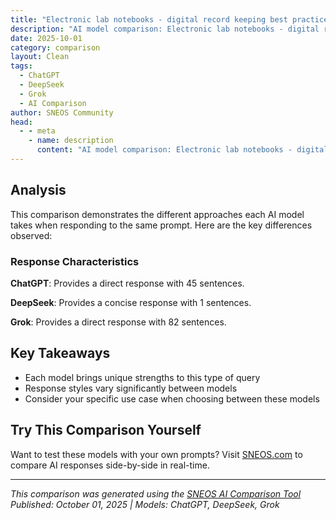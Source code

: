 ```yaml
---
title: "Electronic lab notebooks - digital record keeping best practices"
description: "AI model comparison: Electronic lab notebooks - digital record keeping best practices..."
date: 2025-10-01
category: comparison
layout: Clean
tags:
  - ChatGPT
  - DeepSeek
  - Grok
  - AI Comparison
author: SNEOS Community
head:
  - - meta
    - name: description
      content: "AI model comparison: Electronic lab notebooks - digital record keeping best practices..."
---
```


<ChatComparison
  title="Electronic lab notebooks - digital record keeping best practices"
  prompt="Electronic lab notebooks - digital record keeping best practices"
  :responses='{
    "ChatGPT": "Certainly! Here are some best practices for digital record keeping using Electronic Lab Notebooks (ELNs):\n\n### Electronic Lab Notebooks (ELNs) - Digital Record Keeping Best Practices\n\n1. **Choose the Right ELN Platform**\n   - Ensure the ELN meets regulatory standards relevant to your field (e.g., FDA 21 CFR Part 11 compliance).\n   - Select a platform that supports your type of research/data (e.g., chemistry, biology, engineering).\n   - Consider usability, collaboration features, integration with instruments, and data export options.\n\n2. **Data Entry and Organization**\n   - Maintain consistent and clear data entry formats (date/time stamps, author identification).\n   - Use templates for repeatable experiments to increase efficiency and reduce errors.\n   - Organize data logically using folders, tags, or hierarchical structures.\n\n3. **Accuracy and Completeness**\n   - Record data in real-time or as soon as possible to ensure accuracy.\n   - Include detailed metadata: methods, materials, instrument settings, environmental conditions.\n   - Document all changes with rationale\u2014version control and audit trails are critical.\n\n4. **Data Security and Backup**\n   - Ensure data encryption both in transit and at rest.\n   - Implement role-based access controls to limit data access as appropriate.\n   - Regularly back up data to secure, redundant storage locations.\n\n5. **Collaboration and Sharing**\n   - Use ELNs that support multi-user collaboration with clear permissions.\n   - Maintain clear records of contributions from different users.\n   - Utilize features for commenting, review, and approval workflows.\n\n6. **Compliance and Audit Trails**\n   - Implement automatic time-stamping for entries and changes.\n   - Maintain immutable audit trails to document who made changes and when.\n   - Ensure ELNs comply with legal and institutional policies on data retention and privacy.\n\n7. **Training and SOPs**\n   - Provide comprehensive training for all users on ELN usage and best practices.\n   - Develop and maintain SOPs (Standard Operating Procedures) for data entry, review, and archiving.\n\n8. **Data Export and Interoperability**\n   - Regularly export and archive data in standard formats (e.g., PDF, XML).\n   - Ensure compatibility with other data analysis and laboratory information management systems (LIMS).\n\n9. **Regular Review and Quality Control**\n   - Conduct periodic data reviews to ensure completeness and accuracy.\n   - Use audit reports and ELN analytics to monitor usage and identify issues.\n\n10. **Long-term Preservation**\n    - Plan for data migration to new ELN systems or formats as technology evolves.\n    - Ensure long-term accessibility and readability of digital records.\n\n---\n\nImplementing these practices will help ensure the integrity, security, and usability of your digital research records. If you want, I can provide recommendations for specific ELN software or templates tailored to your research area.",
    "DeepSeek": "Error calling DeepSeek API.",
    "Grok": "Electronic Lab Notebooks (ELNs) are digital tools designed to replace traditional paper lab notebooks, enabling researchers to record, organize, and manage experimental data, protocols, and observations in a digital format. Adopting best practices for digital record-keeping with ELNs ensures data integrity, reproducibility, collaboration, and compliance with regulations. Below are some key best practices for using ELNs effectively:\n\n---\n\n### **1. Choose the Right ELN Platform**\n- **Evaluate Features**: Select an ELN that meets your lab\u2019s specific needs, such as support for data integration (e.g., with instruments or software), templates, search functionality, and collaboration tools.\n- **Compliance**: Ensure the ELN complies with relevant regulatory standards (e.g., FDA 21 CFR Part 11 for pharmaceutical research, GDPR for data protection in the EU, or GLP for Good Laboratory Practices).\n- **Security**: Opt for an ELN with robust security features, including user authentication, role-based access control, and data encryption (both at rest and in transit).\n- **Scalability**: Choose a platform that can scale with your lab\u2019s growth and integrate with other systems like LIMS (Laboratory Information Management Systems) or data analysis tools.\n\n---\n\n### **2. Establish Clear Policies and Guidelines**\n- **Standard Operating Procedures (SOPs)**: Develop and document SOPs for using the ELN, including data entry, version control, and data sharing protocols.\n- **Training**: Train all lab members on how to use the ELN effectively, including data entry standards and security practices.\n- **Naming Conventions**: Implement standardized naming conventions for files, experiments, and folders to ensure consistency and easy retrieval (e.g., \u201CProjectName_ExperimentDate_Initials\u201D).\n- **Roles and Responsibilities**: Define who can create, edit, view, or delete records and ensure accountability for data entries.\n\n---\n\n### **3. Ensure Data Integrity and Traceability**\n- **Time-Stamping**: Use ELN features that automatically time-stamp entries to maintain an auditable record of when data was recorded or modified.\n- **Audit Trails**: Enable audit trails to track changes to data, including who made the changes and why, to ensure transparency and accountability.\n- **Version Control**: Use version control features to track modifications to protocols, datasets, or analyses, preventing loss of prior work.\n- **Immutable Records**: Ensure that original data cannot be deleted or overwritten without proper documentation or authorization.\n\n---\n\n### **4. Organize Data Effectively**\n- **Structured Templates**: Create and use standardized templates for experiments to ensure consistent data recording (e.g., include sections for objectives, materials, methods, results, and conclusions).\n- **Hierarchy and Folders**: Organize experiments and data into logical folders or projects to make retrieval straightforward.\n- **Metadata**: Add relevant metadata (e.g., sample IDs, experimental conditions, dates) to facilitate searching and linking related data.\n- **Linking Data**: Use features to link raw data, images, protocols, and references within the ELN for easy navigation.\n\n---\n\n### **5. Secure Data and Ensure Compliance**\n- **Access Control**: Restrict access to sensitive data based on user roles (e.g., read-only access for collaborators, full access for lead researchers).\n- **Backups**: Ensure regular automated backups of ELN data to prevent data loss due to technical failures or cyber-attacks. Store backups in a secure, separate location.\n- **Data Retention**: Follow institutional or regulatory data retention policies to determine how long data should be stored and when it can be archived or deleted.\n- **Encryption**: Use ELNs that support end-to-end encryption for data storage and sharing, especially for sensitive or proprietary information.\n\n---\n\n### **6. Facilitate Collaboration**\n- **Shared Workspaces**: Use ELN features to create shared workspaces or projects where team members can collaborate in real-time.\n- **Commenting and Annotations**: Encourage team members to use commenting tools to discuss experiments or provide feedback directly within the ELN.\n- **Export and Sharing**: Ensure that data can be exported or shared in readable formats (e.g., PDF) for reporting or collaboration with external partners, while maintaining data security.\n- **Intellectual Property (IP) Protection**: Document contributions clearly within the ELN to establish ownership and protect IP, especially in collaborative or industrial settings.\n\n---\n\n### **7. Integrate with Other Tools and Instruments**\n- **Instrument Integration**: Connect the ELN with lab instruments to automatically import raw data, reducing manual errors and saving time.\n- **Data Analysis Tools**: Integrate with software for data visualization or statistical analysis to streamline workflows.\n- **APIs and Interoperability**: Use ELNs with APIs or open standards to ensure compatibility with other systems and future-proof your data management.\n\n---\n\n### **8. Maintain Data Reproducibility**\n- **Detailed Documentation**: Record all experimental details, including protocols, reagents, equipment settings, and environmental conditions, to ensure experiments can be replicated.\n- **Attach Raw Data**: Store raw data files (e.g., images, spectra, spreadsheets) alongside processed results in the ELN.\n- **Reference External Resources**: Link to or cite external resources, such as published papers or databases, for context and validation.\n\n---\n\n### **9. Regularly Review and Audit Records**\n- **Periodic Reviews**: Schedule periodic reviews of ELN entries to ensure completeness, accuracy, and compliance with SOPs.\n- **Internal Audits**: Conduct internal audits to verify that data is being recorded and managed according to guidelines.\n- **Error Correction**: If errors are found, document corrections transparently (e.g., strike through incorrect data rather than deleting it) and provide a justification for changes.\n\n---\n\n### **10. Plan for Long-Term Data Management**\n- **Archiving**: Develop a plan for archiving data when projects are completed, ensuring data remains accessible and readable in the long term.\n- **Data Migration**: Plan for migrating data to new systems if the ELN platform is updated or replaced, and ensure compatibility with future formats.\n- **Exportability**: Ensure that data can be exported in a non-proprietary format (e.g., PDF, CSV) to avoid vendor lock-in.\n\n---\n\n### **11. Address Regulatory and Ethical Considerations**\n- **Compliance with Standards**: Adhere to relevant guidelines (e.g., GLP, GMP, GDPR) for record-keeping, especially if working in regulated industries.\n- **Ethical Data Handling**: Ensure that data related to human subjects or sensitive information is handled according to ethical guidelines and privacy laws.\n- **Electronic Signatures**: Use ELN features for electronic signatures to validate entries or approvals, ensuring compliance with legal and regulatory requirements.\n\n---\n\n### **Benefits of Following Best Practices**\n- **Efficiency**: Streamlined workflows and faster data retrieval.\n- **Accuracy**: Reduced errors through automation and structured data entry.\n- **Collaboration**: Improved communication and data sharing among team members.\n- **Compliance**: Lower risk of regulatory violations or audits.\n- **Security**: Protection against data loss, theft, or unauthorized access.\n\nBy implementing these best practices, labs can maximize the benefits of ELNs, ensuring that digital record-keeping is reliable, secure, and conducive to scientific progress. If you\u2019re transitioning from paper to digital, consider starting with a pilot project to test workflows before full implementation."
  }'
  published-date="12:14"
/>

## Analysis

This comparison demonstrates the different approaches each AI model takes when responding to the same prompt. Here are the key differences observed:

### Response Characteristics

**ChatGPT**: Provides a direct response with 45 sentences. 

**DeepSeek**: Provides a concise response with 1 sentences. 

**Grok**: Provides a direct response with 82 sentences. 

## Key Takeaways

- Each model brings unique strengths to this type of query
- Response styles vary significantly between models
- Consider your specific use case when choosing between these models

## Try This Comparison Yourself

Want to test these models with your own prompts? Visit [SNEOS.com](https://sneos.com) to compare AI responses side-by-side in real-time.

---

*This comparison was generated using the [SNEOS AI Comparison Tool](https://sneos.com)*
*Published: October 01, 2025 | Models: ChatGPT, DeepSeek, Grok*
